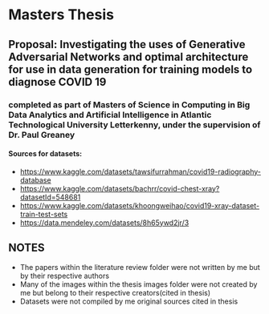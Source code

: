 # Masters Thesis
## Proposal: Investigating the uses of Generative Adversarial Networks and optimal architecture for use in data generation for training models to diagnose COVID 19
### completed as part of Masters of Science in Computing in Big Data Analytics and Artificial Intelligence in Atlantic Technological University Letterkenny, under the supervision of Dr. Paul Greaney


#### Sources for datasets:

+ https://www.kaggle.com/datasets/tawsifurrahman/covid19-radiography-database 
+ https://www.kaggle.com/datasets/bachrr/covid-chest-xray?datasetId=548681
+ https://www.kaggle.com/datasets/khoongweihao/covid19-xray-dataset-train-test-sets
+ https://data.mendeley.com/datasets/8h65ywd2jr/3

## NOTES
+ The papers within the literature review folder were not written by me but by their respective authors
+ Many of the images within the thesis images folder were not created by me but belong to their respective creators(cited in thesis)
+ Datasets were not compiled by me original sources cited in thesis
